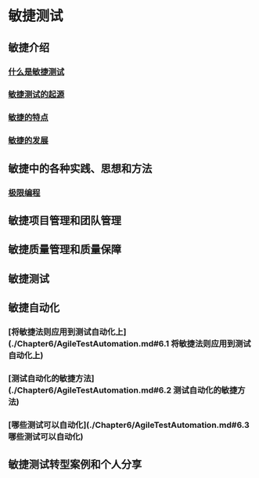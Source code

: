 # 敏捷测试

## 敏捷介绍

### [什么是敏捷测试](./Chapter1/AgileOverview.md#什么是敏捷测试)

### [敏捷测试的起源](./Chapter1/AgileOverview.md#敏捷测试的起源)

### [敏捷的特点](./Chapter1/AgileOverview.md#敏捷的特点)

### [敏捷的发展](./Chapter1/AgileOverview.md#敏捷的发展)

## 敏捷中的各种实践、思想和方法
### [极限编程](./Chapter2/xp.md)

## 敏捷项目管理和团队管理

## 敏捷质量管理和质量保障

## 敏捷测试

## 敏捷自动化

### [将敏捷法则应用到测试自动化上](./Chapter6/AgileTestAutomation.md#6.1 将敏捷法则应用到测试自动化上)

### [测试自动化的敏捷方法](./Chapter6/AgileTestAutomation.md#6.2 测试自动化的敏捷方法)

### [哪些测试可以自动化](./Chapter6/AgileTestAutomation.md#6.3 哪些测试可以自动化)

## 敏捷测试转型案例和个人分享
